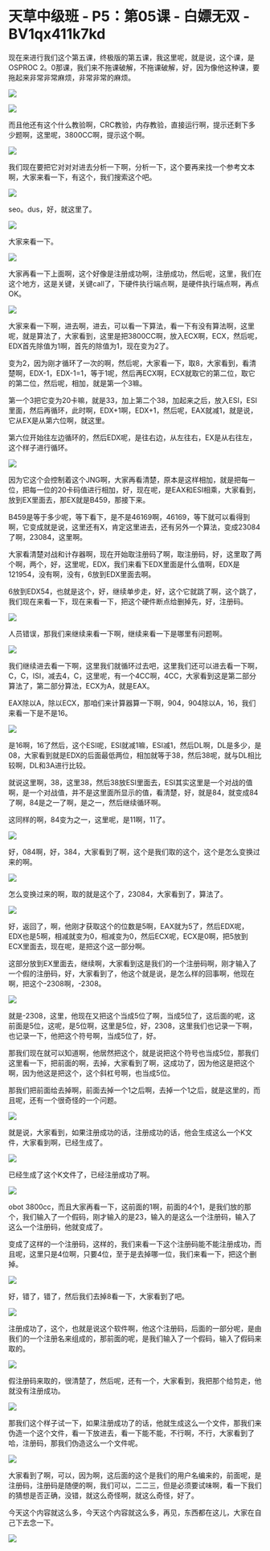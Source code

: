 # 天草中级班 - P5：第05课 - 白嫖无双 - BV1qx411k7kd

现在来进行我们这个第五课，终极版的第五课，我这里呢，就是说，这个课，是OSPROC 2。0那课，我们来不拖课破解，不拖课破解，好，因为像他这种课，要拖起来非常非常麻烦，非常非常的麻烦。



![](img/9e3de3862d8289abaa7cc040477266ab_1.png)

![](img/9e3de3862d8289abaa7cc040477266ab_2.png)

而且他还有这个什么教验啊，CRC教验，内存教验，直接运行啊，提示还剩下多少题啊，这里呢，3800CC啊，提示这个啊。



![](img/9e3de3862d8289abaa7cc040477266ab_4.png)

我们现在要把它对对对进去分析一下啊，分析一下，这个要再来找一个参考文本啊，大家来看一下，有这个，我们搜索这个吧。



![](img/9e3de3862d8289abaa7cc040477266ab_6.png)

seo。dus，好，就这里了。

![](img/9e3de3862d8289abaa7cc040477266ab_8.png)

大家来看一下。

![](img/9e3de3862d8289abaa7cc040477266ab_10.png)

大家再看一下上面啊，这个好像是注册成功啊，注册成功，然后呢，这里，我们在这个地方，这是关键，关键call了，下硬件执行端点啊，是硬件执行端点啊，再点OK。



![](img/9e3de3862d8289abaa7cc040477266ab_12.png)

大家来看一下啊，进去啊，进去，可以看一下算法，看一下有没有算法啊，这里呢，就是算法了，大家看到，这里是把3800CC啊，放入ECX啊，ECX，然后呢，EDX首先除值为1啊，首先的除值为1，现在变为2了。

变为2，因为刚才循环了一次的啊，然后呢，大家看一下，取8，大家看到，看清楚啊，EDX-1，EDX-1=1，等于1呢，然后再ECX啊，ECX就取它的第二位，取它的第二位，然后呢，相加，就是第一个3嘛。

第一个3把它变为20卡嘛，就是33，加上第二个38，加起来之后，放入ESI，ESI里面，然后再循环，此时啊，EDX+1啊，EDX+1，然后呢，EAX就减1，就是说，它从EX是从第六位啊，就这里。

第六位开始往左边循环的，然后EDX呢，是往右边，从左往右，EX是从右往左，这个样子进行循环。

![](img/9e3de3862d8289abaa7cc040477266ab_14.png)

因为它这个会控制着这个JNG啊，大家再看清楚，原本是这样相加，就是把每一位，把每一位的20卡码值进行相加，好，现在呢，是EAX和ESI相乘，大家看到，放到EX里面去，那EX就是B459，那接下来。

B459是等于多少呢，等下看下，是不是46169啊，46169，等下就可以看得到啊，它变成就是说，这里还有X，肯定这里进去，还有另外一个算法，变成23084了啊，23084，这里啊。

大家看清楚对战和计存器啊，现在开始取注册码了啊，取注册码，好，这里取了两个啊，两个，好，这里呢，EDX，我们来看下EDX里面是什么值啊，EDX是121954，没有啊，没有，6放到EDX里面去啊。

6放到EDX54，也就是这个，好，继续单步走，好，这个它就跳了啊，这个跳了，我们现在来看一下，现在来看一下，把这个硬件断点给删掉先，好，注册码。



![](img/9e3de3862d8289abaa7cc040477266ab_16.png)

人员错误，那我们来继续来看一下啊，继续来看一下是哪里有问题啊。

![](img/9e3de3862d8289abaa7cc040477266ab_18.png)

我们继续进去看一下啊，这里我们就循环过去吧，这里我们还可以进去看一下啊，C，C，ISI，减去4，C，这里呢，有一个4CC啊，4CC，大家看到这是第二部分算法了，第二部分算法，ECX为A，就是EAX。

EAX除以A，除以ECX，那咱们来计算器算一下啊，904，904除以A，16，我们来看一下是不是16。



![](img/9e3de3862d8289abaa7cc040477266ab_20.png)

是16啊，16了然后，这个ESI呢，ESI就减1嘛，ESI减1，然后DL啊，DL是多少，是08，大家看到就是EDX的后面最低两位，相加就等于38，然后38呢，就与DL相比较啊，DL和3A进行比较。

就说这里啊，38，这里38，然后38放ESI里面去，ESI其实这里是一个对战的值啊，是一个对战值，并不是这里面所显示的值，看清楚，好，就是84，就变成84了啊，84是之一了啊，是之一，然后继续循环啊。

这同样的啊，84变为之一，这里呢，是11啊，11了。

![](img/9e3de3862d8289abaa7cc040477266ab_22.png)

好，084啊，好，384，大家看到了啊，这个是我们取的这个，这个是怎么变换过来的啊。

![](img/9e3de3862d8289abaa7cc040477266ab_24.png)

怎么变换过来的啊，取的就是这个了，23084，大家看到了，算法了。

![](img/9e3de3862d8289abaa7cc040477266ab_26.png)

好，返回了，啊，他刚才获取这个的位数是5啊，EAX就为5了，然后EDX呢，EDX也是5啊，相减就变为0，相减变为0，然后ECX呢，ECX是0啊，把5放到ECX里面去，现在呢，是把这个这一部分啊。

这部分放到EX里面去，继续啊，大家看到这是我们的一个注册码啊，刚才输入了一个假的注册码，好，大家看到了，他这个就是说，是怎么样的回事啊，他现在啊，把这个-2308啊，-2308。



![](img/9e3de3862d8289abaa7cc040477266ab_28.png)

就是-2308，这里，他现在又把这个当成5位了啊，当成5位了，这后面的呢，这前面是5位，这呢，是5位啊，这里是5位，好，2308，这里我们也记录一下啊，也记录一下，他把这个符号啊，当成5位了，好。

那我们现在就可以知道啊，他居然把这个，就是说把这个符号也当成5位，那我们这里看一下，把前面的啊，去掉，大家看到了啊，这成功了，因为他这是把这个啊，因为他这是把这个，这个斜杠号啊，也当成5位。

那我们把前面给去掉啊，前面去掉一个1之后啊，去掉一个1之后，就是这里的，而且呢，还有一个很奇怪的一个问题。



![](img/9e3de3862d8289abaa7cc040477266ab_30.png)

就是说，大家看到，如果注册成功的话，注册成功的话，他会生成这么一个K文件，大家看到啊，已经生成了。

![](img/9e3de3862d8289abaa7cc040477266ab_32.png)

已经生成了这个K文件了，已经注册成功了啊。

![](img/9e3de3862d8289abaa7cc040477266ab_34.png)

obot 3800cc，而且大家再看一下，这前面的1啊，前面的4个1，是我们放的那个，我们输入了一个假码，刚才输入的是23，输入的是这么一个注册码，输入了这么一个注册码，他就变成了。

变成了这样的一个注册码，这样的，我们来看一下这个注册码能不能注册成功，而且呢，这里只是4位啊，只要4位，至于是去掉哪一位，我们来看一下，把这个删掉。



![](img/9e3de3862d8289abaa7cc040477266ab_36.png)

好，错了，错了，然后我们去掉8看一下，大家看到了吧。

![](img/9e3de3862d8289abaa7cc040477266ab_38.png)

注册成功了，这个，也就是说这个软件啊，他这个注册码，后面的一部分呢，是由我们的一个注册名来组成的，那前面的呢，是我们输入了一个假码，输入了假码来取的。



![](img/9e3de3862d8289abaa7cc040477266ab_40.png)

假注册码来取的，很清楚了，然后呢，还有一个，大家看到，我把那个给剪走，他就没有注册成功。

![](img/9e3de3862d8289abaa7cc040477266ab_42.png)

那我们这个样子试一下，如果注册成功了的话，他就生成这么一个文件，那我们来伪造一个这个文件，看一下放进去，看一下能不能，不行啊，不行，大家看到了哈，注册码，那我们伪造这么一个文件呢。



![](img/9e3de3862d8289abaa7cc040477266ab_44.png)

大家看到了啊，可以，因为啊，这后面的这个是我们的用户名编来的，前面呢，是注册码，注册码是随便的啊，我们可以，二二三，但是必须要试味啊，看一下我们的猜想是否正确，没错，就这么奇怪啊，就这么奇怪，好了。

今天这个内容就这么多，今天这个内容就这么多，再见，东西都在这儿，大家在自己下去念一下。

![](img/9e3de3862d8289abaa7cc040477266ab_46.png)